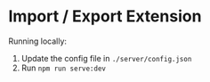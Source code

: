 # Import / Export Extension

Running locally:

 1. Update the config file in `./server/config.json`
 2. Run `npm run serve:dev`
